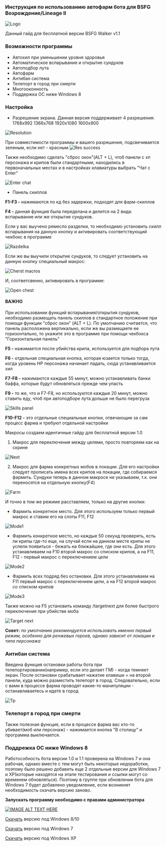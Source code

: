 ### Инструкция по использованию автофарм бота для BSFG Возрождение/Lineage II

![Logo](https://raw.githubusercontent.com/BSFG/BSFG-Walker/master/v%201.1/walker%20free.png)

Данный гайд для бесплатной версии BSFG Walker v1.1

### Возможности программы
* Автохил при уменьшении уровня здоровья
* Автоматическое вспарывание и открытие сундуков
* Автоподбор лута
* Автофарм
* Антибан система
* Телепорт в город при смерти
* Многооконность
* Поддержка ОС ниже Windows 8

### Настройка
* Разрешение экрана. Данная версия поддерживает 4 разрешения:
1768х992
1366х768
1920x1080
1600x900

![Resolution](https://github.com/BSFG/BSFG-Walker/blob/master/images/resolution.jpg)

При совместимости программы и вашего разрешения, подсвечивается зеленым, если нет - красным
![Res success](https://raw.githubusercontent.com/BSFG/BSFG-Walker/master/images/resol.PNG)

Также необходимо сделать "сброс окон"(ALT + L), чтоб панели с хп персонажа и крипов были стандартными, находились в первоначальных местах и в настройках клавиатуры выбрать "Чат с Enter"



![Enter chat](https://github.com/BSFG/BSFG-Walker/blob/master/images/enter%20chat.PNG)


* Панель скиллов

**F1-F3 -** нажимаются по кд без задержки, подходят для фарм-скиллов

**F4 -** данная функция была переделана и делится на 2 вида: вспарывание или же открытие сундуков.

Если у вас выучено ремесло разделки, то необходимо установить скилл вспарывания на данную кнопку и активировать соответствующий чекбокс в программе

![Razdelka](https://github.com/BSFG/BSFG-Walker/blob/master/images/razdelka.PNG)

Если же вы выучили открытие сундуков, то следует установить на данную кнопку специальный макрос:

![Cherst macros](https://raw.githubusercontent.com/BSFG/BSFG-Walker/master/images/chest%20macros.png)

И, соответсвенно, активировать в программе:

![Open chest](https://raw.githubusercontent.com/BSFG/BSFG-Walker/master/images/open%20chest.PNG)

#### ВАЖНО

При использовании функций вспарывания/открытия сундуков, необходимо размещать панель скиллов в стандартное положение при помощи функции "сброс окон" (ALT + L). По умолчанию считается, что панель расположена вертикально, если же вы размещаете ее горизонтально, то укажите это в программе при помощи чекбокса "Горизонтальная панель"

**F5 -** нажимается после убийства крипа, используется для подбора лута

**F6 -** отдельная специальная кнопка, которая юзается только тогда, когда уровень HP персонажа начинает падать, сюда устанавливается хил

**F7-F8 -** нажимаются каждые 55 минут, можно устанавливать банки баффа, которые будут обновляться прежде чем упасть

**F9 -** то же, что и F7-F8, но используются каждые 20 минут, можно ставить еду, чтоб при автоподборе лута дольше не было перегруза

![Skills panel](https://raw.githubusercontent.com/BSFG/BSFG-Walker/master/images/skillls%20panel%20v1.1%20free.png)

**F10-F12 -** это отдельные специальные кнопки, отвечающие за сам процесс фарма и требуют отдельной настройки

Макросы создаем идентичные гайду для бесплатной версии 1.0

1. Макрос для переключения между целями, просто повторяем как на скрине

![Next](https://github.com/BSFG/BSFG-Walker/blob/master/images/next.jpg)

2. Макрос для фарма конкретных мобов в локации. Для его настройки следует прописать имена всех крипов на локации, где собираемся фармить. Сундуки теперь в данном макросе не указываем, т.к. они переносятся на отдельную кнопку(F4)

![Farm](https://github.com/BSFG/BSFG-Walker/blob/master/images/farm.jpg)

И точно в том же режиме расставляем, только на другие кнопки:
* Фармить конкретное место. Для этого используем только первый макрос и ставим его на слоты F11, F12

![Mode1](https://github.com/BSFG/BSFG-Walker/blob/master/images/mode1.jpg)

* Фармить конкретное место, но каждые 50 секунд проверять, есть ли крипы где-то еще, на случай если на данном месте крипы не успели появиться - бежать на ближайшее, где они есть. Для этого устанавливаем на F10 второй макрос со списком крипов, а на F11, F12 - первый макрос с переключением цели

![Mode2](https://github.com/BSFG/BSFG-Walker/blob/master/images/mode2.jpg)

* Фармить всех подряд без остановки. Для этого устанавливаем на F11 первый макрос с переключением цели, а на F12 второй макрос со списком крипов

![Mode3](https://github.com/BSFG/BSFG-Walker/blob/master/images/mode3.jpg)


Также можно на F5 установить команду /targetnext для более быстрого переключения при убийстве моба

![Target next](https://raw.githubusercontent.com/BSFG/BSFG-Walker/master/images/target%20next.PNG)

**Совет:** _по умолчанию рекомендуется использовать именно первый режим, особенно для ренжевых героев, однако зависит от локации и типа персонажа_

### Антибан система

Введена функция остановки работы бота при телепортировании(например, если это делает ГМ) - когда темнеет экран. После остановки срабатывает нажатие клавиши = на второй панели, куда можно разместить телепорт в город. Следовательно, если с вами в процессе фарма проводят какие-то манипуляции - останавливаетесь и идете в город

![Tp](https://raw.githubusercontent.com/BSFG/BSFG-Walker/master/images/tp.PNG)

### Телепорт в город при смерти

Также полезная функция, если в процессе фарма вас кто-то убивает(моб или персонаж) - нажимается кнопка "В столицу" и программа выключается.

### Поддрежка ОС ниже Windows 8

Работособность бота версии 1.0 и 1.1 проверена на Windows 7 и она рабочая, однако вместе с тем могут быть некоторые недоработки, поэтому было решено добавить еще 2 отдельные версии для Windows 7 и XP(которые находятся на этапе тестирования и ссылки могут со временем обновляться). Поэтому в группе при обновлении бота для Windows 7 будет добавлено уведомление, если возникнет необходимость скачать версию заново.

**Запускать программу необходимо с правами администратора**

[![IMAGE ALT TEXT HERE](https://img.youtube.com/vi/-2vHtfPp4dw/0.jpg)](https://www.youtube.com/watch?v=-2vHtfPp4dw)

[Скачать](https://github.com/BSFG/BSFG-Walker/raw/master/v%201.1/BSFG%20Walker%20v1.1.exe) версию под Windows 8/10

[Скачать](https://github.com/BSFG/BSFG-Walker/raw/master/v%201.1/BSFG%20Walker%20v1.1%20Win7.exe) версию под Windows 7

[Скачать](https://github.com/BSFG/BSFG-Walker/raw/master/v%201.1/BSFG%20Walker%20v1.1%20WinXP.exee) версию под Windows XP
